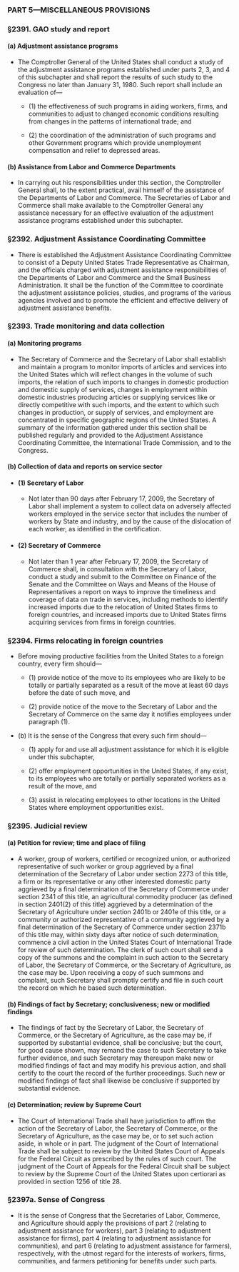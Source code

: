 ### PART 5—MISCELLANEOUS PROVISIONS

### §2391. GAO study and report
#### (a) Adjustment assistance programs
* The Comptroller General of the United States shall conduct a study of the adjustment assistance programs established under parts 2, 3, and 4 of this subchapter and shall report the results of such study to the Congress no later than January 31, 1980. Such report shall include an evaluation of—

  * (1) the effectiveness of such programs in aiding workers, firms, and communities to adjust to changed economic conditions resulting from changes in the patterns of international trade; and

  * (2) the coordination of the administration of such programs and other Government programs which provide unemployment compensation and relief to depressed areas.

#### (b) Assistance from Labor and Commerce Departments
* In carrying out his responsibilities under this section, the Comptroller General shall, to the extent practical, avail himself of the assistance of the Departments of Labor and Commerce. The Secretaries of Labor and Commerce shall make available to the Comptroller General any assistance necessary for an effective evaluation of the adjustment assistance programs established under this subchapter.

### §2392. Adjustment Assistance Coordinating Committee
* There is established the Adjustment Assistance Coordinating Committee to consist of a Deputy United States Trade Representative as Chairman, and the officials charged with adjustment assistance responsibilities of the Departments of Labor and Commerce and the Small Business Administration. It shall be the function of the Committee to coordinate the adjustment assistance policies, studies, and programs of the various agencies involved and to promote the efficient and effective delivery of adjustment assistance benefits.

### §2393. Trade monitoring and data collection
#### (a) Monitoring programs
* The Secretary of Commerce and the Secretary of Labor shall establish and maintain a program to monitor imports of articles and services into the United States which will reflect changes in the volume of such imports, the relation of such imports to changes in domestic production and domestic supply of services, changes in employment within domestic industries producing articles or supplying services like or directly competitive with such imports, and the extent to which such changes in production, or supply of services, and employment are concentrated in specific geographic regions of the United States. A summary of the information gathered under this section shall be published regularly and provided to the Adjustment Assistance Coordinating Committee, the International Trade Commission, and to the Congress.

#### (b) Collection of data and reports on service sector
* #### (1) Secretary of Labor
  * Not later than 90 days after February 17, 2009, the Secretary of Labor shall implement a system to collect data on adversely affected workers employed in the service sector that includes the number of workers by State and industry, and by the cause of the dislocation of each worker, as identified in the certification.

* #### (2) Secretary of Commerce
  * Not later than 1 year after February 17, 2009, the Secretary of Commerce shall, in consultation with the Secretary of Labor, conduct a study and submit to the Committee on Finance of the Senate and the Committee on Ways and Means of the House of Representatives a report on ways to improve the timeliness and coverage of data on trade in services, including methods to identify increased imports due to the relocation of United States firms to foreign countries, and increased imports due to United States firms acquiring services from firms in foreign countries.

### §2394. Firms relocating in foreign countries
* Before moving productive facilities from the United States to a foreign country, every firm should—

  * (1) provide notice of the move to its employees who are likely to be totally or partially separated as a result of the move at least 60 days before the date of such move, and

  * (2) provide notice of the move to the Secretary of Labor and the Secretary of Commerce on the same day it notifies employees under paragraph (1).


* (b) It is the sense of the Congress that every such firm should—

  * (1) apply for and use all adjustment assistance for which it is eligible under this subchapter,

  * (2) offer employment opportunities in the United States, if any exist, to its employees who are totally or partially separated workers as a result of the move, and

  * (3) assist in relocating employees to other locations in the United States where employment opportunities exist.

### §2395. Judicial review
#### (a) Petition for review; time and place of filing
* A worker, group of workers, certified or recognized union, or authorized representative of such worker or group aggrieved by a final determination of the Secretary of Labor under section 2273 of this title, a firm or its representative or any other interested domestic party aggrieved by a final determination of the Secretary of Commerce under section 2341 of this title, an agricultural commodity producer (as defined in section 2401(2) of this title) aggrieved by a determination of the Secretary of Agriculture under section 2401b or 2401e of this title, or a community or authorized representative of a community aggrieved by a final determination of the Secretary of Commerce under section 2371b of this title may, within sixty days after notice of such determination, commence a civil action in the United States Court of International Trade for review of such determination. The clerk of such court shall send a copy of the summons and the complaint in such action to the Secretary of Labor, the Secretary of Commerce, or the Secretary of Agriculture, as the case may be. Upon receiving a copy of such summons and complaint, such Secretary shall promptly certify and file in such court the record on which he based such determination.

#### (b) Findings of fact by Secretary; conclusiveness; new or modified findings
* The findings of fact by the Secretary of Labor, the Secretary of Commerce, or the Secretary of Agriculture, as the case may be, if supported by substantial evidence, shall be conclusive; but the court, for good cause shown, may remand the case to such Secretary to take further evidence, and such Secretary may thereupon make new or modified findings of fact and may modify his previous action, and shall certify to the court the record of the further proceedings. Such new or modified findings of fact shall likewise be conclusive if supported by substantial evidence.

#### (c) Determination; review by Supreme Court
* The Court of International Trade shall have jurisdiction to affirm the action of the Secretary of Labor, the Secretary of Commerce, or the Secretary of Agriculture, as the case may be, or to set such action aside, in whole or in part. The judgment of the Court of International Trade shall be subject to review by the United States Court of Appeals for the Federal Circuit as prescribed by the rules of such court. The judgment of the Court of Appeals for the Federal Circuit shall be subject to review by the Supreme Court of the United States upon certiorari as provided in section 1256 of title 28.

### §2397a. Sense of Congress
* It is the sense of Congress that the Secretaries of Labor, Commerce, and Agriculture should apply the provisions of part 2 (relating to adjustment assistance for workers), part 3 (relating to adjustment assistance for firms), part 4 (relating to adjustment assistance for communities), and part 6 (relating to adjustment assistance for farmers), respectively, with the utmost regard for the interests of workers, firms, communities, and farmers petitioning for benefits under such parts.